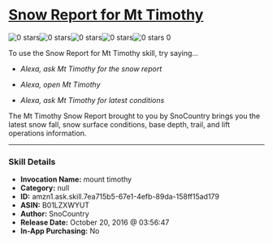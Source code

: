 # [Snow Report for Mt Timothy](http://alexa.amazon.com/#skills/amzn1.ask.skill.7ea715b5-67e1-4efb-89da-158ff15ad179)
![0 stars](../../images/ic_star_border_black_18dp_1x.png)![0 stars](../../images/ic_star_border_black_18dp_1x.png)![0 stars](../../images/ic_star_border_black_18dp_1x.png)![0 stars](../../images/ic_star_border_black_18dp_1x.png)![0 stars](../../images/ic_star_border_black_18dp_1x.png) 0

To use the Snow Report for Mt Timothy skill, try saying...

* *Alexa, ask Mt Timothy for the snow report*

* *Alexa, open Mt Timothy*

* *Alexa, ask Mt Timothy for latest conditions*

The Mt Timothy Snow Report brought to you by SnoCountry brings you the latest snow fall, snow surface conditions,  base depth, trail, and lift operations information.

***

### Skill Details

* **Invocation Name:** mount timothy
* **Category:** null
* **ID:** amzn1.ask.skill.7ea715b5-67e1-4efb-89da-158ff15ad179
* **ASIN:** B01LZXWYUT
* **Author:** SnoCountry
* **Release Date:** October 20, 2016 @ 03:56:47
* **In-App Purchasing:** No
